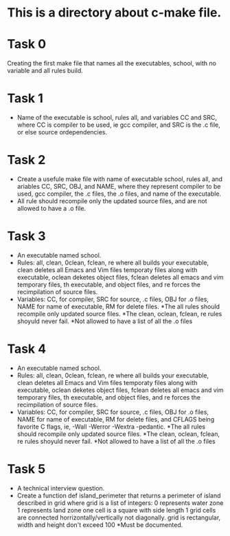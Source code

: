 This is a directory about c-make file.
======================================
 Task 0
=========
Creating the first make file that names all the executables, school, with no variable and all rules build.

Task 1
========
* Name of the executable is school, rules all, and variables CC and SRC, where CC is compiler to be used, ie gcc compiler, and SRC is the .c file, or else source ordependencies.

Task 2
=======
* Create a usefule make file with name of executable school, rules all, and ariables CC, SRC, OBJ, and NAME, where they represent compiler to be used, gcc compiler, the .c files, the .o files, and name of the executable.
* All rule should recompile only the updated source files, and are not allowed to have a .o file.

Task 3
=======
* An executable named school.
* Rules: all, clean, 0clean, fclean, re where all builds your executable, clean deletes all Emacs and Vim files temporaty files along with executable, oclean deketes object files, fclean deletes all emacs and vim temporary files, th executable, and object files, and re forces the recimpilation of source files.
* Variables: CC, for compiler, SRC for source, .c files, OBJ for .o files, NAME for name of executable, RM for delete files.
    *The all rules should recompile only updated source files.
    *The clean, oclean, fclean, re rules shoyuld never fail.
    *Not allowed to have a list of all the .o files

Task 4
=======
* An executable named school.
* Rules: all, clean, 0clean, fclean, re where all builds your executable, clean deletes all Emacs and Vim files temporaty files along with executable, oclean deketes object files, fclean deletes all emacs and vim temporary files, th executable, and object files, and re forces the recimpilation of source files.
* Variables: CC, for compiler, SRC for source, .c files, OBJ for .o files, NAME for name of executable, RM for delete files, and CFLAGS being favorite C flags, ie, -Wall -Werror -Wextra -pedantic.
    *The all rules should recompile only updated source files.
    *The clean, oclean, fclean, re rules shoyuld never fail.
    *Not allowed to have a list of all the .o files

Task 5
======
* A technical interview question.
* Create a function def island_perimeter that returns a perimeter of island described in grid where grid is a list of integers:
        0 represents water zone
        1 represents land zone
        one cell is a square with side length 1
        grid cells are connected horrizontally/vertically not diagonally.
        grid is rectangular, width and height don't exceed 100
*Must be documented.
